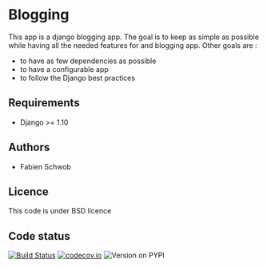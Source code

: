 # Blogging

This app is a django blogging app. The goal is to keep as simple as possible
while having all the needed features for and blogging app. Other goals are :

 * to have as few dependencies as possible
 * to have a configurable app
 * to follow the Django best practices

## Requirements

* Django >= 1.10

## Authors

* Fabien Schwob

## Licence

This code is under BSD licence

## Code status

[![Build Status](https://travis-ci.org/jibaku/blogging.svg?branch=master)](https://travis-ci.org/jibaku/blogging)
[![codecov.io](https://codecov.io/github/jibaku/blogging/coverage.svg?branch=master)](https://codecov.io/github/jibaku/blogging?branch=master)
![Version on PYPI](https://img.shields.io/pypi/v/django-blogging.svg)
